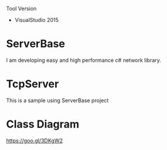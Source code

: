 Tool Version
 - VisualStudio 2015

# ServerBase
I am developing easy and high performance c# network library.

# TcpServer
This is a sample using ServerBase project

# Class Diagram
https://goo.gl/3DKgW2
